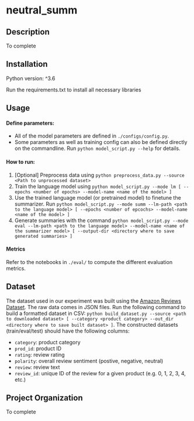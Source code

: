 # neutral_summ
## Description
To complete

## Installation
Python version: ^3.6

Run the requirements.txt to install all necessary libraries

## Usage
#### Define parameters:
* All of the model parameters are defined in `./configs/config.py`. 
* Some parameters as well as training config can also be defined directly on the commandline. Run `python model_script.py --help` for details.

#### How to run:
1. [Optional] Preprocess data using `python preprocess_data.py --source <Path to unprocessed dataset>`
2. Train the language model using `python model_script.py --mode lm [ --epochs <number of epochs> --model-name <name of the model> ]`
3. Use the trained language model (or pretrained model) to finetune the summarizer. Run `python model_script.py --mode summ --lm-path <path to the language model> [ --epochs <number of epcochs> --model-name <name of the model> ]`
4. Generate summaries with the command `python model_script.py --mode eval --lm-path <path to the language model> --model-name <name of the summarizer model> [ --output-dir <directory where to save generated summaries> ]`

#### Metrics
Refer to the notebooks in `./eval/` to compute the different evaluation metrics.

## Dataset
The dataset used in our experiment was built using the [Amazon Reviews Dataset](https://jmcauley.ucsd.edu/data/amazon/). The raw data comes in JSON files. 
Run the following command to build a formatted dataset in CSV: `python build_dataset.py --source <path to downloaded dataset> [ --category <product category> --out_dir <directory where to save built dataset> ]`. 
The constructed datasets (train/eval/test) should have the following columns: 
* `category`: product category
* `prod_id`: product ID
* `rating`: review rating
* `polarity`: overall review sentiment (postive, negative, neutral)
* `review`: review text
* `review_id`: unique ID of the review for a given product (e.g. 0, 1, 2, 3, 4, etc.)

## Project Organization
To complete